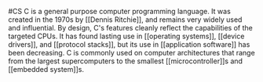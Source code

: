 #CS
C is a general purpose computer programming language. It was created in the 1970s by [[Dennis Ritchie]], and remains very widely used and influential. By design, C's features cleanly reflect the capabilities of the targeted CPUs. It has found lasting use in [[operating systems]], [[device drivers]], and [[protocol stacks]], but its use in [[application software]] has been decreasing. C is commonly used on computer architectures that range from the largest supercomputers to the smallest [[microcontroller]]s and [[embedded system]]s.